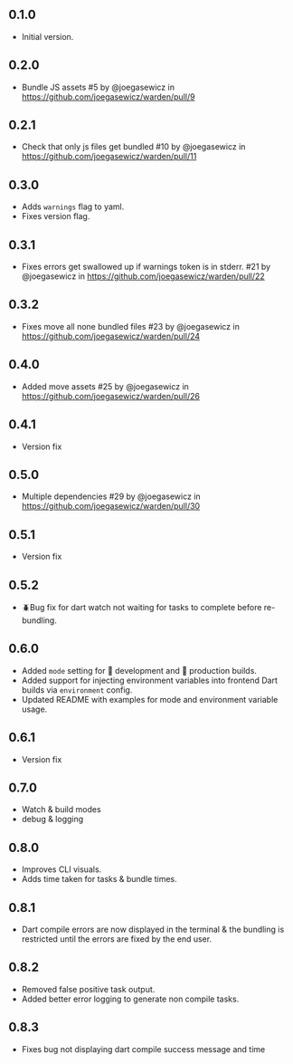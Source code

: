 ## 0.1.0

- Initial version.

## 0.2.0
- Bundle JS assets #5 by @joegasewicz in https://github.com/joegasewicz/warden/pull/9

## 0.2.1
- Check that only js files get bundled #10 by @joegasewicz in https://github.com/joegasewicz/warden/pull/11

## 0.3.0
- Adds `warnings` flag to yaml.
- Fixes version flag.

## 0.3.1
- Fixes errors get swallowed up if warnings token is in stderr. #21 by @joegasewicz in https://github.com/joegasewicz/warden/pull/22

## 0.3.2
- Fixes move all none bundled files #23 by @joegasewicz in https://github.com/joegasewicz/warden/pull/24

## 0.4.0
- Added move assets #25 by @joegasewicz in https://github.com/joegasewicz/warden/pull/26

## 0.4.1
- Version fix

## 0.5.0
- Multiple dependencies #29 by @joegasewicz in https://github.com/joegasewicz/warden/pull/30

## 0.5.1
- Version fix

## 0.5.2
- 🪲Bug fix for dart watch not waiting for tasks to complete before re-bundling.

## 0.6.0
- Added `mode` setting for 🧪 development and 🚀 production builds.
- Added support for injecting environment variables into frontend Dart builds via `environment` config.
- Updated README with examples for mode and environment variable usage.

## 0.6.1
- Version fix

## 0.7.0
* Watch & build modes
* debug & logging

## 0.8.0
* Improves CLI visuals.
* Adds time taken for tasks & bundle times.

## 0.8.1
* Dart compile errors are now displayed in the terminal & the bundling is restricted until the errors are fixed by the end user.

## 0.8.2
* Removed false positive task output.
* Added better error logging to generate non compile tasks.

## 0.8.3
* Fixes bug not displaying dart compile success message and time